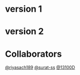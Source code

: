 # version 1

# version 2

# Collaborators
[@riyasach189](https://www.github.com/riyasach189)
[@surat-ss](https://www.github.com/surat-ss)
[@13100D](https://github.com/13100D)
